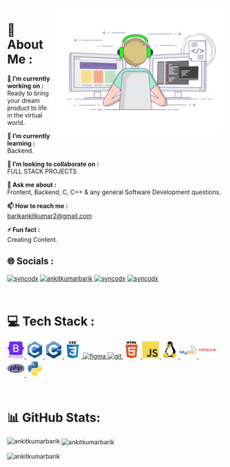 <img align="right" alt="Coding" width="400" src="https://raw.githubusercontent.com/devSouvik/devSouvik/master/gif3.gif">

<h1>💫 About Me :</h1>

**🔭 I’m currently working on :**<br>Ready to bring your dream product to life in the virtual world.

**🌱 I’m currently learning :**<br>Backend.

**👯 I’m looking to collaborate on :**<br>FULL STACK PROJECTS

**💬 Ask me about :**<br>Frontent, Backend, C, C++ & any general Software Development questions.

**📫 How to reach me :**<br>barikankitkumar2@gmail.com

**⚡ Fun fact :**<br>Creating Content.

<h2 align="left">🌐 Socials :</h2>
<p align="left">
<a href="https://x.com/synCodx" target="blank"><img align="center" src="https://raw.githubusercontent.com/rahuldkjain/github-profile-readme-generator/master/src/images/icons/Social/twitter.svg" alt="syncodx" height="30" width="40" /></a>
<a href="https://www.linkedin.com/in/ankitkumarbarik/" target="blank"><img align="center" src="https://raw.githubusercontent.com/rahuldkjain/github-profile-readme-generator/master/src/images/icons/Social/linked-in-alt.svg" alt="ankitkumarbarik" height="30" width="40" /></a>
<a href="https://www.instagram.com/syncodx/" target="blank"><img align="center" src="https://raw.githubusercontent.com/rahuldkjain/github-profile-readme-generator/master/src/images/icons/Social/instagram.svg" alt="syncodx" height="30" width="40" /></a>
<a href="https://www.youtube.com/@syncodx" target="blank"><img align="center" src="https://raw.githubusercontent.com/rahuldkjain/github-profile-readme-generator/master/src/images/icons/Social/youtube.svg" alt="syncodx" height="30" width="40" /></a>
</p>
<br>
<h1 align="left">💻 Tech Stack :</h1>
<p align="left"> <a href="https://getbootstrap.com" target="_blank" rel="noreferrer"> <img src="https://raw.githubusercontent.com/devicons/devicon/master/icons/bootstrap/bootstrap-plain-wordmark.svg" alt="bootstrap" width="40" height="40"/> </a> <a href="https://www.cprogramming.com/" target="_blank" rel="noreferrer"> <img src="https://raw.githubusercontent.com/devicons/devicon/master/icons/c/c-original.svg" alt="c" width="40" height="40"/> </a> <a href="https://www.w3schools.com/cpp/" target="_blank" rel="noreferrer"> <img src="https://raw.githubusercontent.com/devicons/devicon/master/icons/cplusplus/cplusplus-original.svg" alt="cplusplus" width="40" height="40"/> </a> <a href="https://www.w3schools.com/css/" target="_blank" rel="noreferrer"> <img src="https://raw.githubusercontent.com/devicons/devicon/master/icons/css3/css3-original-wordmark.svg" alt="css3" width="40" height="40"/> </a> <a href="https://www.figma.com/" target="_blank" rel="noreferrer"> <img src="https://www.vectorlogo.zone/logos/figma/figma-icon.svg" alt="figma" width="40" height="40"/> </a> <a href="https://git-scm.com/" target="_blank" rel="noreferrer"> <img src="https://www.vectorlogo.zone/logos/git-scm/git-scm-icon.svg" alt="git" width="40" height="40"/> </a> <a href="https://www.w3.org/html/" target="_blank" rel="noreferrer"> <img src="https://raw.githubusercontent.com/devicons/devicon/master/icons/html5/html5-original-wordmark.svg" alt="html5" width="40" height="40"/> </a> <a href="https://developer.mozilla.org/en-US/docs/Web/JavaScript" target="_blank" rel="noreferrer"> <img src="https://raw.githubusercontent.com/devicons/devicon/master/icons/javascript/javascript-original.svg" alt="javascript" width="40" height="40"/> </a> <a href="https://www.linux.org/" target="_blank" rel="noreferrer"> <img src="https://raw.githubusercontent.com/devicons/devicon/master/icons/linux/linux-original.svg" alt="linux" width="40" height="40"/> </a> <a href="https://www.mysql.com/" target="_blank" rel="noreferrer"> <img src="https://raw.githubusercontent.com/devicons/devicon/master/icons/mysql/mysql-original-wordmark.svg" alt="mysql" width="40" height="40"/> </a> <a href="https://www.oracle.com/" target="_blank" rel="noreferrer"> <img src="https://raw.githubusercontent.com/devicons/devicon/master/icons/oracle/oracle-original.svg" alt="oracle" width="40" height="40"/> </a> <a href="https://www.php.net" target="_blank" rel="noreferrer"> <img src="https://raw.githubusercontent.com/devicons/devicon/master/icons/php/php-original.svg" alt="php" width="40" height="40"/> </a> <a href="https://www.python.org" target="_blank" rel="noreferrer"> <img src="https://raw.githubusercontent.com/devicons/devicon/master/icons/python/python-original.svg" alt="python" width="40" height="40"/> </a> </p>
<br>
<h1 align="left">📊 GitHub Stats:</h1>
<p><img align="left" src="https://github-readme-stats.vercel.app/api/top-langs?username=ankitkumarbarik&show_icons=true&locale=en&layout=compact&theme=tokyonight" alt="ankitkumarbarik" /></p>

<p>&nbsp;<img align="center" src="https://github-readme-stats.vercel.app/api?username=ankitkumarbarik&show_icons=true&locale=en&theme=tokyonight" alt="ankitkumarbarik" /></p>

<p><img align="center" src="https://github-readme-streak-stats.herokuapp.com/?user=ankitkumarbarik&&theme=tokyonight" alt="ankitkumarbarik" /></p>

